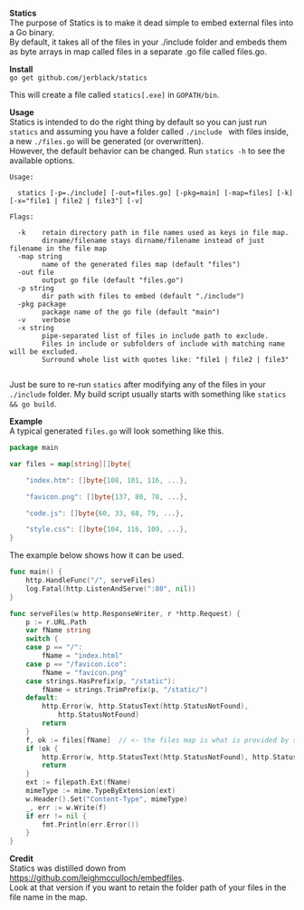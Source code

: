 **Statics**  
The purpose of Statics is to make it dead simple to embed external files into a Go binary.  
By default, it takes all of the files in your ./include folder and embeds them as byte arrays in map called files in a separate .go file called files.go.    

**Install**  
`go get github.com/jerblack/statics`  

This will create a file called `statics[.exe]` in `GOPATH/bin`.

**Usage**  
Statics is intended to do the right thing by default so you can just run `statics` and assuming you have a folder called `./include ` with files inside, a new `./files.go` will be generated (or overwritten).  
However, the default behavior can be changed. Run `statics -h` to see the available options.  

```
Usage:

  statics [-p=./include] [-out=files.go] [-pkg=main] [-map=files] [-k] [-x="file1 | file2 | file3"] [-v]

Flags:

  -k    retain directory path in file names used as keys in file map.
        dirname/filename stays dirname/filename instead of just filename in the file map
  -map string
        name of the generated files map (default "files")
  -out file
        output go file (default "files.go")
  -p string
        dir path with files to embed (default "./include")
  -pkg package
        package name of the go file (default "main")
  -v    verbose
  -x string
        pipe-separated list of files in include path to exclude.
        Files in include or subfolders of include with matching name will be excluded.
        Surround whole list with quotes like: "file1 | file2 | file3"


```
Just be sure to re-run `statics` after modifying any of the files in your `./include` folder. My build script usually starts with something like `statics && go build`.

**Example**  
A typical generated `files.go` will look something like this.  
```go
package main

var files = map[string][]byte{

	"index.htm": []byte{108, 101, 116, ...},

	"favicon.png": []byte{137, 80, 78, ...},

	"code.js": []byte{60, 33, 68, 79, ...},

	"style.css": []byte{104, 116, 109, ...},
}

```

The example below shows how it can be used.  

```go
func main() {
    http.HandleFunc("/", serveFiles)
	log.Fatal(http.ListenAndServe(":80", nil))
}

func serveFiles(w http.ResponseWriter, r *http.Request) {
	p := r.URL.Path
	var fName string
	switch {
	case p == "/":
		fName = "index.html"
	case p == "/favicon.ico":
		fName = "favicon.png"
	case strings.HasPrefix(p, "/static"):
		fName = strings.TrimPrefix(p, "/static/")
	default:
		http.Error(w, http.StatusText(http.StatusNotFound),
			http.StatusNotFound)
		return
	}
	f, ok := files[fName]  // <- the files map is what is provided by statics
	if !ok {
		http.Error(w, http.StatusText(http.StatusNotFound), http.StatusNotFound)
		return
	}
	ext := filepath.Ext(fName)
	mimeType := mime.TypeByExtension(ext)
	w.Header().Set("Content-Type", mimeType)
	_, err := w.Write(f)
	if err != nil {
		fmt.Println(err.Error())
	}
}

```

**Credit**  
Statics was distilled down from https://github.com/leighmcculloch/embedfiles.   
Look at that version if you want to retain the folder path of your files in the file name in the map.  
